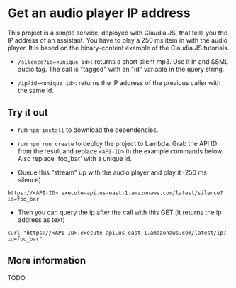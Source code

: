 # Get an audio player IP address

This project is a simple service, deployed with Claudia.JS, that tells you the IP address of an assistant. 
You have to play a 250 ms item in with the audio player.
It is based on the binary-content example of the Claudia.JS tutorials.


* `/silence?id=<unique id>`: returns a short silent mp3. Use it in and SSML audio tag.
The call is "tagged" with an "id" variable in the query string.

* `/ip?id=<unique id>`: returns the IP address of the previous caller with the same id.


## Try it out

* run `npm install` to download the dependencies.

* run `npm run create` to deploy the project to Lambda. Grab the API ID from the result and replace `<API-ID>` 
in the example commands below. Also replace 'foo_bar' with a unique id.

* Queue this "stream" up with the audio player and play it (250 ms silence)
 
 `https://<API-ID>.execute-api.us-east-1.amazonaws.com/latest/silence?id=foo_bar`

* Then you can query the ip after the call with this GET (it returns the ip address as text)

 `curl "https://<API-ID>.execute-api.us-east-1.amazonaws.com/latest/ip?id=foo_bar"`

## More information

TODO

